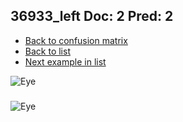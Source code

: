 ## 36933_left Doc: 2 Pred: 2
- [Back to confusion matrix](https://github.com/juliandewit/kaggle_retinopathy/blob/master/matrix.md)
- [Back to list](https://github.com/juliandewit/kaggle_retinopathy/blob/master/lists/22/list.md)
- [Next example in list](https://github.com/juliandewit/kaggle_retinopathy/blob/master/lists/22/36/36934_left.md)

![Eye](https://retinopaty.blob.core.windows.net/size1024/36933_left_2.jpeg)

### 

![Eye]()
